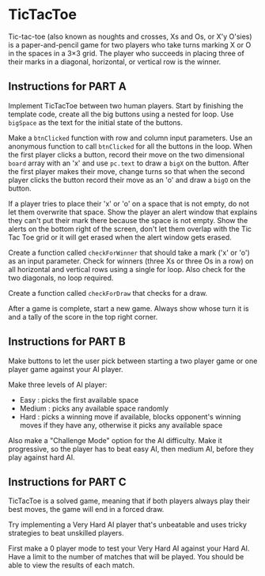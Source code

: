 # TicTacToe

Tic-tac-toe (also known as noughts and crosses, Xs and Os, or X'y O'sies) is a paper-and-pencil game for two players who take turns marking X or O in the spaces in a 3×3 grid. The player who succeeds in placing three of their marks in a diagonal, horizontal, or vertical row is the winner.

## Instructions for PART A

Implement TicTacToe between two human players. Start by finishing the template code, create all the big buttons using a nested for loop. Use `bigSpace` as the text for the initial state of the buttons.

Make a `btnClicked` function with row and column input parameters. Use an anonymous function to call `btnClicked` for all the buttons in the loop. When the first player clicks a button, record their move on the two dimensional `board` array with an 'x' and use `pc.text` to draw a `bigX` on the button. After the first player makes their move, change turns so that when the second player clicks the button record their move as an 'o' and draw a `bigO` on the button.

If a player tries to place their 'x' or 'o' on a space that is not empty, do not let them overwrite that space. Show the player an alert window that explains they can't put their mark there because the space is not empty. Show the alerts on the bottom right of the screen, don't let them overlap with the Tic Tac Toe grid or it will get erased when the alert window gets erased.

Create a function called `checkForWinner` that should take a mark ('x' or 'o') as an input parameter. Check for winners (three Xs or three Os in a row) on all horizontal and vertical rows using a single for loop. Also check for the two diagonals, no loop required.

Create a function called `checkForDraw` that checks for a draw.

After a game is complete, start a new game. Always show whose turn it is and a tally of the score in the top right corner.

## Instructions for PART B

Make buttons to let the user pick between starting a two player game or one player game against your AI player.

Make three levels of AI player:

- Easy : picks the first available space
- Medium : picks any available space randomly
- Hard : picks a winning move if available, blocks opponent's winning moves if they have any, otherwise it picks any available space

Also make a "Challenge Mode" option for the AI difficulty. Make it progressive, so the player has to beat easy AI, then medium AI, before they play against hard AI.

## Instructions for PART C

TicTacToe is a solved game, meaning that if both players always play their best moves, the game will end in a forced draw.

Try implementing a Very Hard AI player that's unbeatable and uses tricky strategies to beat unskilled players.

First make a 0 player mode to test your Very Hard AI against your Hard AI. Have a limit to the number of matches that will be played. You should be able to view the results of each match.
